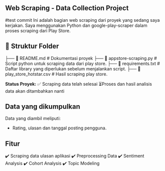 ## Web Scraping - Data Collection Project
#test commit
Ini adalah bagian web scraping dari proyek yang sedang saya kerjakan.
Saya menggunakan Python dan google-play-scraper dalam proses scraping dari Play Store.

## 📁 Struktur Folder
├── 📄 README.md # Dokumentasi proyek 
├── 📄 appstore-scraping.py # Script python untuk scraping data dari play store.
├── 📄 requirements.txt # Daftar library yang diperlukan sebelum menjalankan script.
├── 📄 play_store_hotstar.csv # Hasil scraping play store.

**Status Proyek:**
 ✅ Scraping data telah selesai
 ⏳Proses dan hasil analisis data akan ditambahkan nanti

## Data yang dikumpulkan
Data yang diambil meliputi:
- Rating, ulasan dan tanggal posting pengguna.

## Fitur
✔️ Scraping data ulasan aplikasi
✔️ Preprocessing Data
✔️ Sentiment Analysis
✔️ Cohort Analysis
✔️ Topic Modeling
